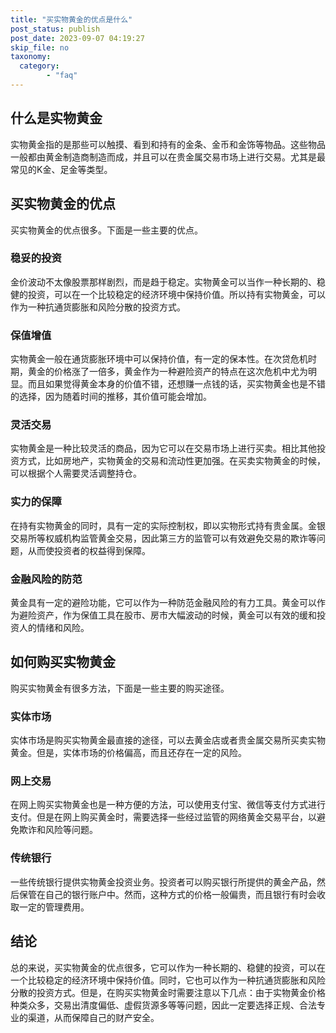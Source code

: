 ```yaml
---
title: "买实物黄金的优点是什么"
post_status: publish
post_date: 2023-09-07 04:19:27
skip_file: no
taxonomy:
  category:
        - "faq"
---
```


## 什么是实物黄金

实物黄金指的是那些可以触摸、看到和持有的金条、金币和金饰等物品。这些物品一般都由黄金制造商制造而成，并且可以在贵金属交易市场上进行交易。尤其是最常见的K金、足金等类型。

## 买实物黄金的优点

买实物黄金的优点很多。下面是一些主要的优点。

### 稳妥的投资

金价波动不太像股票那样剧烈，而是趋于稳定。实物黄金可以当作一种长期的、稳健的投资，可以在一个比较稳定的经济环境中保持价值。所以持有实物黄金，可以作为一种抗通货膨胀和风险分散的投资方式。

### 保值增值

实物黄金一般在通货膨胀环境中可以保持价值，有一定的保本性。在次贷危机时期，黄金的价格涨了一倍多，黄金作为一种避险资产的特点在这次危机中尤为明显。而且如果觉得黄金本身的价值不错，还想赚一点钱的话，买实物黄金也是不错的选择，因为随着时间的推移，其价值可能会增加。

### 灵活交易

实物黄金是一种比较灵活的商品，因为它可以在交易市场上进行买卖。相比其他投资方式，比如房地产，实物黄金的交易和流动性更加强。在买卖实物黄金的时候，可以根据个人需要灵活调整持仓。

### 实力的保障

在持有实物黄金的同时，具有一定的实际控制权，即以实物形式持有贵金属。金银交易所等权威机构监管黄金交易，因此第三方的监管可以有效避免交易的欺诈等问题，从而使投资者的权益得到保障。

### 金融风险的防范

黄金具有一定的避险功能，它可以作为一种防范金融风险的有力工具。黄金可以作为避险资产，作为保值工具在股市、房市大幅波动的时候，黄金可以有效的缓和投资人的情绪和风险。

## 如何购买实物黄金

购买实物黄金有很多方法，下面是一些主要的购买途径。

### 实体市场

实体市场是购买实物黄金最直接的途径，可以去黄金店或者贵金属交易所买卖实物黄金。但是，实体市场的价格偏高，而且还存在一定的风险。

### 网上交易

在网上购买实物黄金也是一种方便的方法，可以使用支付宝、微信等支付方式进行支付。但是在网上购买黄金时，需要选择一些经过监管的网络黄金交易平台，以避免欺诈和风险等问题。

### 传统银行

一些传统银行提供实物黄金投资业务。投资者可以购买银行所提供的黄金产品，然后保管在自己的银行账户中。然而，这种方式的价格一般偏贵，而且银行有时会收取一定的管理费用。

## 结论

总的来说，买实物黄金的优点很多，它可以作为一种长期的、稳健的投资，可以在一个比较稳定的经济环境中保持价值。同时，它也可以作为一种抗通货膨胀和风险分散的投资方式。但是，在购买实物黄金时需要注意以下几点：由于实物黄金价格种类众多，交易出清度偏低、虚假货源多等等问题，因此一定要选择正规、合法专业的渠道，从而保障自己的财产安全。
